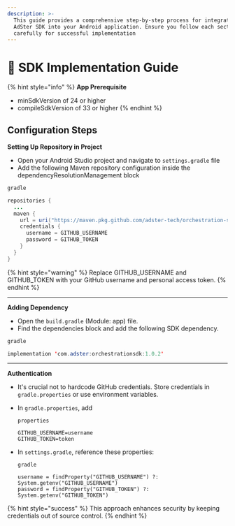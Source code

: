 ```yaml
---
description: >-
  This guide provides a comprehensive step-by-step process for integrating the
  AdSter SDK into your Android application. Ensure you follow each section
  carefully for successful implementation
---
```


# 📱 SDK Implementation Guide

{% hint style="info" %}
**App Prerequisite**

* minSdkVersion of 24 or higher
* compileSdkVersion of 33 or higher
{% endhint %}

## Configuration Steps



**Setting Up Repository in Project**

* Open your Android Studio project and navigate to `settings.gradle` file
* Add the following Maven repository configuration inside the dependencyResolutionManagement block

```java
gradle

repositories {
  ...
  maven {
    url = uri("https://maven.pkg.github.com/adster-tech/orchestration-sdk")
    credentials {
      username = GITHUB_USERNAME
      password = GITHUB_TOKEN
    }
  }
}
```

{% hint style="warning" %}
Replace GITHUB\_USERNAME and GITHUB\_TOKEN with your GitHub username and personal access token.
{% endhint %}

***

**Adding Dependency**

* Open the `build.gradle` (Module: app) file.
* Find the dependencies block and add the following SDK dependency.

```java
gradle

implementation 'com.adster:orchestrationsdk:1.0.2'
```

***

**Authentication**

* It's crucial not to hardcode GitHub credentials. Store credentials in `gradle.properties` or use environment variables.
*   In `gradle.properties`, add

    ```
    properties

    GITHUB_USERNAME=username
    GITHUB_TOKEN=token
    ```
*   In `settings.gradle`,  reference these properties:

    ```
    gradle

    username = findProperty("GITHUB_USERNAME") ?: System.getenv("GITHUB_USERNAME")
    password = findProperty("GITHUB_TOKEN") ?: System.getenv("GITHUB_TOKEN")
    ```

{% hint style="success" %}
This approach enhances security by keeping credentials out of source control.
{% endhint %}

